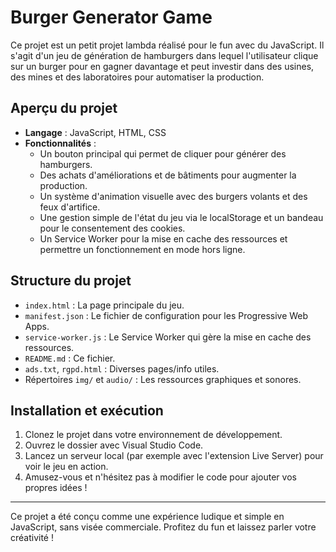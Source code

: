 # Burger Generator Game

Ce projet est un petit projet lambda réalisé pour le fun avec du JavaScript. Il s'agit d'un jeu de génération de hamburgers dans lequel l'utilisateur clique sur un burger pour en gagner davantage et peut investir dans des usines, des mines et des laboratoires pour automatiser la production.

## Aperçu du projet

- **Langage** : JavaScript, HTML, CSS  
- **Fonctionnalités** :
    - Un bouton principal qui permet de cliquer pour générer des hamburgers.
    - Des achats d'améliorations et de bâtiments pour augmenter la production.
    - Un système d'animation visuelle avec des burgers volants et des feux d'artifice.
    - Une gestion simple de l'état du jeu via le localStorage et un bandeau pour le consentement des cookies.
    - Un Service Worker pour la mise en cache des ressources et permettre un fonctionnement en mode hors ligne.

## Structure du projet

- `index.html` : La page principale du jeu.
- `manifest.json` : Le fichier de configuration pour les Progressive Web Apps.
- `service-worker.js` : Le Service Worker qui gère la mise en cache des ressources.
- `README.md` : Ce fichier.
- `ads.txt`, `rgpd.html` : Diverses pages/info utiles.
- Répertoires `img/` et `audio/` : Les ressources graphiques et sonores.

## Installation et exécution

1. Clonez le projet dans votre environnement de développement.
2. Ouvrez le dossier avec Visual Studio Code.
3. Lancez un serveur local (par exemple avec l'extension Live Server) pour voir le jeu en action.
4. Amusez-vous et n'hésitez pas à modifier le code pour ajouter vos propres idées !

---

Ce projet a été conçu comme une expérience ludique et simple en JavaScript, sans visée commerciale. Profitez du fun et laissez parler votre créativité !